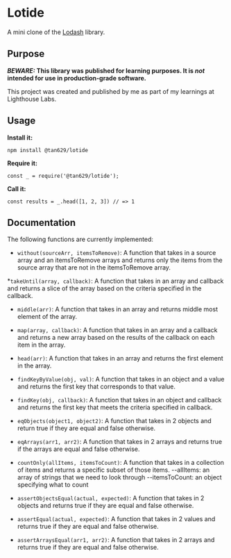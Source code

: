 # Lotide

A mini clone of the [Lodash](https://lodash.com) library.

## Purpose

**_BEWARE:_ This library was published for learning purposes. It is _not_ intended for use in production-grade software.**

This project was created and published by me as part of my learnings at Lighthouse Labs. 

## Usage

**Install it:**

`npm install @tan629/lotide`

**Require it:**

`const _ = require('@tan629/lotide');`

**Call it:**

`const results = _.head([1, 2, 3]) // => 1`

## Documentation

The following functions are currently implemented:

* `without(sourceArr, itemsToRemove)`: 
A function that takes in a source array and an itemsToRemove arrays and 
returns only the items from the source array that are not in the itemsToRemove array.

*`takeUntil(array, callback)`: 
A function that takes in an array and callback and returns a slice of the array based on the criteria specified in the callback.

* `middle(arr)`: 
A function that takes in an array and returns middle most element of the array.

* `map(array, callback)`: 
A function that takes in an array and a callback and returns a new array based on the results of the callback on each item in the array.

* `head(arr)`: 
A function that takes in an array and returns the first element in the array.

* `findKeyByValue(obj, val)`: 
A function that takes in an object and a value and returns the first key that corresponds to that value.

* `findKey(obj, callback)`: 
A function that takes in an object and callback and returns the first key that meets the criteria specified in callback.

* `eqObjects(object1, object2)`: 
A function that takes in 2 objects and return true if they are equal and false otherwise.

* `eqArrays(arr1, arr2)`: 
A function that takes in 2 arrays and returns true if the arrays are equal and false otherwise.

* `countOnly(allItems, itemsToCount)`: 
A function that takes in a collection of items and returns a specific subset of those items.
--allItems: an array of strings that we need to look through
--itemsToCount: an object specifying what to count

* `assertObjectsEqual(actual, expected)`: 
A function that takes in 2 objects and returns true if they are equal and false otherwise.

* `assertEqual(actual, expected)`: 
A function that takes in 2 values and returns true if they are equal and false otherwise.

* `assertArraysEqual(arr1, arr2)`: 
A function that takes in 2 arrays and returns true if they are equal and false otherwise.



